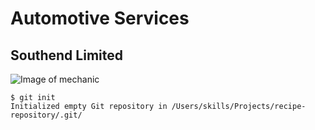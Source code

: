 # Automotive Services
## Southend Limited
![Image of mechanic](https://images.unsplash.com/photo-1633059170547-43b7d8de1fb1?ixlib=rb-4.0.3&ixid=M3wxMjA3fDB8MHxwaG90by1wYWdlfHx8fGVufDB8fHx8fA%3D%3D&auto=format&fit=crop&w=773&q=80)
```
$ git init
Initialized empty Git repository in /Users/skills/Projects/recipe-repository/.git/
```
